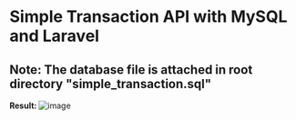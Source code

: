<h1>Simple Transaction API with MySQL and Laravel</h1>
<h2>Note: The database file is attached in root directory "simple_transaction.sql" </h2>

<strong>Result: </strong>
![image](https://github.com/reihanms/simple-api-transaction-laravel/assets/88180616/d553f7f5-4a20-4299-92ae-5a2bed5ffbde)
